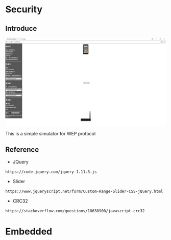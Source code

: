 # Security  
## Introduce  
<img src="screenshot/20180408.png?raw=true">  

This is a simple simulator for WEP protocol  
## Reference  
- JQuery  
```
https://code.jquery.com/jquery-1.11.3.js
```
- Slider  
```
https://www.jqueryscript.net/form/Custom-Range-Slider-CSS-jQuery.html
```
- CRC32  
```
https://stackoverflow.com/questions/18638900/javascript-crc32
```
# Embedded
